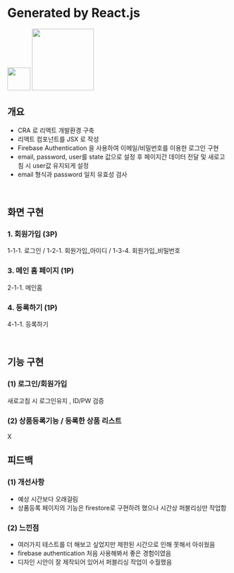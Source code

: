 # Generated by React.js

<img src="https://user-images.githubusercontent.com/75922558/115135736-c1432700-a055-11eb-8efc-d457f32ca9cf.png" width="52" height="52">
<img src="https://user-images.githubusercontent.com/75922558/115135777-0f582a80-a056-11eb-9e2b-4a37ee6dc96e.png" width="140">

## 개요

- CRA 로 리액트 개발환경 구축
- 리액트 컴포넌트를 JSX 로 작성
- Firebase Authentication 을 사용하여 이메일/비밀번호를 이용한 로그인 구현
- email, password, user를 state 값으로 설정 후 페이지간 데이터 전달 및 새로고침 시 user값 유지되게 설정
- email 형식과 password 일치 유효성 검사


<br>

## 화면 구현
### 1. 회원가입 (3P)

1-1-1. 로그인  / 1-2-1. 회원가입_아이디 / 1-3-4. 회원가입_비밀번호 

### 3. 메인 홈 페이지 (1P)

2-1-1. 메인홈

### 4. 등록하기 (1P)

4-1-1. 등록하기 

<br>

## 기능 구현
### (1) 로그인/회원가입 

새로고침 시 로그인유지 , ID/PW 검증

### (2) 상품등록기능 / 등록한 상품 리스트

X


## 피드백
### (1) 개선사항

- 예상 시간보다 오래걸림
- 상품등록 페이지의 기능은 firestore로 구현하려 했으나 시간상 퍼블리싱만 작업함


### (2) 느낀점

- 여러가지 테스트를 더 해보고 싶었지만 제한된 시간으로 인해 못해서 아쉬웠음
- firebase authentication 처음 사용해봐서 좋은 경험이였음
- 디자인 시안이 잘 제작되어 있어서 퍼블리싱 작업이 수월했음